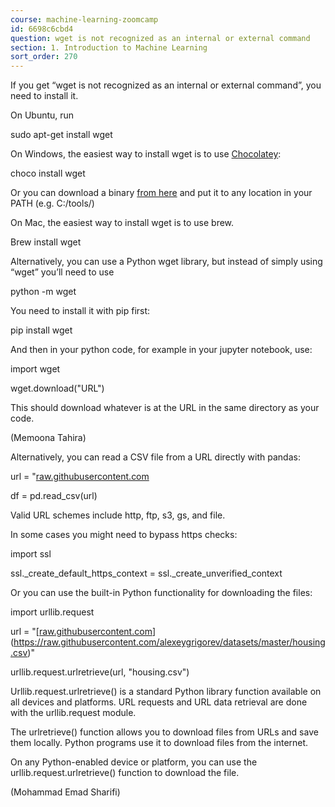 ```yaml
---
course: machine-learning-zoomcamp
id: 6698c6cbd4
question: wget is not recognized as an internal or external command
section: 1. Introduction to Machine Learning
sort_order: 270
---
```


If you get “wget is not recognized as an internal or external command”, you need to install it.

On Ubuntu, run

sudo apt-get install wget

On Windows, the easiest way to install wget is to use [Chocolatey](https://chocolatey.org/):

choco install wget

Or you can download a binary [from here](http://gnuwin32.sourceforge.net/packages/wget.htm) and put it to any location in your PATH (e.g. C:/tools/)

On Mac, the easiest way to install wget is to use brew.

Brew install wget

Alternatively, you can use a Python wget library, but instead of simply using “wget” you’ll need to use

python -m wget

You need to install it with pip first:

pip install wget

And then in your python code, for example in your jupyter notebook, use:

import wget

wget.download("URL")

This should download whatever is at the URL in the same directory as your code.

(Memoona Tahira)

Alternatively, you can read a CSV file from a URL directly with pandas:

url = "[raw.githubusercontent.com](https://raw.githubusercontent.com/alexeygrigorev/datasets/master/housing.csv")

df = pd.read_csv(url)

Valid URL schemes include http, ftp, s3, gs, and file.

In some cases you might need to bypass https checks:

import ssl

ssl._create_default_https_context = ssl._create_unverified_context

Or you can use the built-in Python functionality for downloading the files:

import urllib.request

url = "[[raw.githubusercontent.com](https://raw.githubusercontent.com/alexeygrigorev/datasets/master/housing.csv)](https://raw.githubusercontent.com/alexeygrigorev/datasets/master/housing.csv)"

urllib.request.urlretrieve(url, "housing.csv")

Urllib.request.urlretrieve() is a standard Python library function available on all devices and platforms. URL requests and URL data retrieval are done with the urllib.request module.

The urlretrieve() function allows you to download files from URLs and save them locally. Python programs use it to download files from the internet.

On any Python-enabled device or platform, you can use the urllib.request.urlretrieve() function to download the file.

(Mohammad Emad Sharifi)

